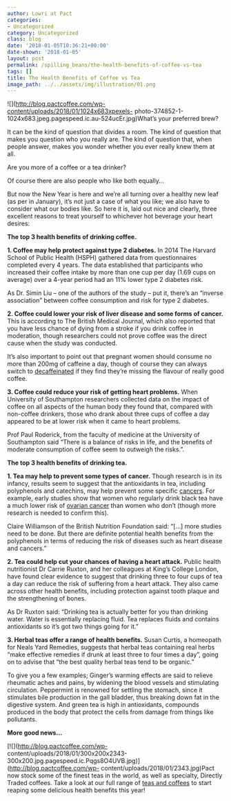 ```yaml
---
author: Lowri at Pact
categories:
- Uncategorized
category: Uncategorized
class: blog
date: '2018-01-05T10:36:21+00:00'
date-shown: '2018-01-05'
layout: post
permalink: /spilling_beans/the-health-benefits-of-coffee-vs-tea
tags: []
title: The Health Benefits of Coffee vs Tea
image_path: ../../assets/img/illustration/01.png
---
```


![](http://blog.pactcoffee.com/wp-content/uploads/2018/01/1024x683xpexels-
photo-374852-1-1024x683.jpeg.pagespeed.ic.au-524ucEr.jpg)What’s your preferred
brew?

It can be the kind of question that divides a room. The kind of question that
makes you question who you really are. The kind of question that, when people
answer, makes you wonder whether you ever really knew them at all.

Are you more of a coffee or a tea drinker?

Of course there are also people who like both equally…

But now the New Year is here and we’re all turning over a healthy new leaf (as
per in January), it’s not just a case of what you like; we also have to
consider what our bodies like. So here it is, laid out nice and clearly, three
excellent reasons to treat yourself to whichever hot beverage your heart
desires:

**The top 3 health benefits of drinking coffee.**

**1\. Coffee may help protect against type 2 diabetes.** In 2014 The Harvard
School of Public Health (HSPH) gathered data from questionnaires completed
every 4 years. The data established that participants who increased their
coffee intake by more than one cup per day (1.69 cups on average) over a
4-year period had an 11% lower type 2 diabetes risk.

As Dr. Simin Liu – one of the authors of the study – put it, there’s an
“inverse association” between coffee consumption and risk for type 2 diabetes.

**2\. Coffee could lower your risk of liver disease and some forms of
cancer.** This is according to The British Medical Journal, which also
reported that you have less chance of dying from a stroke if you drink coffee
in moderation, though researchers could not prove coffee was the direct cause
when the study was conducted.

It’s also important to point out that pregnant women should consume no more
than 200mg of caffeine a day, though of course they can always switch to
[decaffeinated](https://www.pactcoffee.com/coffees?decaf=true) if they find
they’re missing the flavour of really good coffee.

**3\. Coffee could reduce your risk of getting heart problems.** When
University of Southampton researchers collected data on the impact of coffee
on all aspects of the human body they found that, compared with non-coffee
drinkers, those who drank about three cups of coffee a day appeared to be at
lower risk when it came to heart problems.

Prof Paul Roderick, from the faculty of medicine at the University of
Southampton said “There is a balance of risks in life, and the benefits of
moderate consumption of coffee seem to outweigh the risks.”.

**The top 3 health benefits of drinking tea.**

**1\. Tea may help to prevent some types of cancer.** Though research is in
its infancy, results seem to suggest that the antioxidants in tea, including
polyphenols and catechins, may help prevent some specific
[cancers](https://www.webmd.boots.com/cancer/default.htm). For example, early
studies show that women who regularly drink black tea have a much lower risk
of [ovarian cancer](https://www.webmd.boots.com/ovarian-cancer/default.htm)
than women who don’t (though more research is needed to confirm this).

Claire Williamson of the British Nutrition Foundation said: “[…] more studies
need to be done. But there are definite potential health benefits from the
polyphenols in terms of reducing the risk of diseases such as heart disease
and cancers.”

**2\. Tea could help cut your chances of having a heart attack.** Public
health nutritionist Dr Carrie Ruxton, and her colleagues at King’s College
London, have found clear evidence to suggest that drinking three to four cups
of tea a day can reduce the risk of suffering from a heart attack. They also
came across other health benefits, including protection against tooth plaque
and the strengthening of bones.

As Dr Ruxton said: “Drinking tea is actually better for you than drinking
water. Water is essentially replacing fluid. Tea replaces fluids and contains
antioxidants so it’s got two things going for it.”

**3\. Herbal teas offer a range of health benefits.** Susan Curtis, a
homeopath for Neals Yard Remedies, suggests that herbal teas containing real
herbs “make effective remedies if drunk at least three to four times a day”,
going on to advise that “the best quality herbal teas tend to be organic.”

To give you a few examples; Ginger’s warming effects are said to relieve
rheumatic aches and pains, by widening the blood vessels and stimulating
circulation. Peppermint is renowned for settling the stomach, since it
stimulates bile production in the gall bladder, thus breaking down fat in the
digestive system. And green tea is high in antioxidants, compounds produced in
the body that protect the cells from damage from things like pollutants.

**More good news…**

[![](http://blog.pactcoffee.com/wp-
content/uploads/2018/01/300x200x2343-300x200.jpg.pagespeed.ic.Pqgs8O4UVB.jpg)](http://blog.pactcoffee.com/wp-
content/uploads/2018/01/2343.jpg)Pact now stock some of the finest teas in the
world, as well as specialty, Directly Traded coffees. Take a look at our full
range of [teas and coffees](https://www.pactcoffee.com/shop/) to start reaping
some delicious health benefits this year!